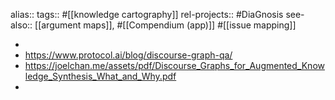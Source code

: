 alias::
tags:: #[[knowledge cartography]] 
rel-projects:: #DiaGnosis 
see-also:: [[argument maps]], #[[Compendium (app)]] #[[issue mapping]]

-
- https://www.protocol.ai/blog/discourse-graph-qa/
- https://joelchan.me/assets/pdf/Discourse_Graphs_for_Augmented_Knowledge_Synthesis_What_and_Why.pdf
-